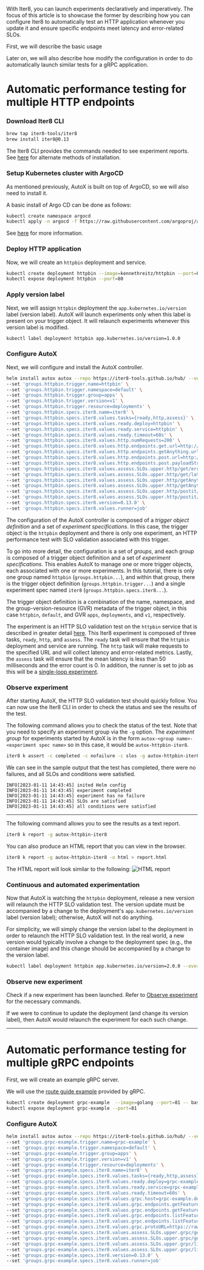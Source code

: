 With Iter8, you can launch experiments declaratively and imperatively. The focus of this article is to showcase the former by describing how you can configure Iter8 to automatically test an HTTP application whenever you update it and ensure specific endpoints meet latency and error-related SLOs. 

First, we will describe the basic usage 

Later on, we will also describe how modify the configuration in order to do automatically launch similar tests for a gRPC application.

# Automatic performance testing for multiple HTTP endpoints

### Download Iter8 CLI

```bash
brew tap iter8-tools/iter8
brew install iter8@0.13
```

The Iter8 CLI provides the commands needed to see experiment reports. See [here](https://iter8.tools/0.11/getting-started/install/) for alternate methods of installation.

### Setup Kubernetes cluster with ArgoCD

As mentioned previously, AutoX is built on top of ArgoCD, so we will also need to install it.

A basic install of Argo CD can be done as follows:

```bash
kubectl create namespace argocd
kubectl apply -n argocd -f https://raw.githubusercontent.com/argoproj/argo-cd/stable/manifests/install.yaml
```

See [here](https://argo-cd.readthedocs.io/en/stable/getting_started/#1-install-argo-cd) for more information.

### Deploy HTTP application

Now, we will create an `httpbin` deployment and service.

```bash
kubectl create deployment httpbin --image=kennethreitz/httpbin --port=80
kubectl expose deployment httpbin --port=80
```

### Apply version label

Next, we will assign `httpbin` deployment the `app.kubernetes.io/version` label (version label). AutoX will launch experiments only when this label is present on your trigger object. It will relaunch experiments whenever this version label is modified.

```bash
kubectl label deployment httpbin app.kubernetes.io/version=1.0.0
```

### Configure AutoX

Next, we will configure and install the AutoX controller.

```bash
helm install autox autox --repo https://iter8-tools.github.io/hub/ --version 0.1.6 \
--set 'groups.httpbin.trigger.name=httpbin' \
--set 'groups.httpbin.trigger.namespace=default' \
--set 'groups.httpbin.trigger.group=apps' \
--set 'groups.httpbin.trigger.version=v1' \
--set 'groups.httpbin.trigger.resource=deployments' \
--set 'groups.httpbin.specs.iter8.name=iter8' \
--set 'groups.httpbin.specs.iter8.values.tasks={ready,http,assess}' \
--set 'groups.httpbin.specs.iter8.values.ready.deploy=httpbin' \
--set 'groups.httpbin.specs.iter8.values.ready.service=httpbin' \
--set 'groups.httpbin.specs.iter8.values.ready.timeout=60s' \
--set 'groups.httpbin.specs.iter8.values.http.numRequests=200' \
--set 'groups.httpbin.specs.iter8.values.http.endpoints.get.url=http://httpbin.default/get' \
--set 'groups.httpbin.specs.iter8.values.http.endpoints.getAnything.url=http://httpbin.default/anything' \
--set 'groups.httpbin.specs.iter8.values.http.endpoints.post.url=http://httpbin.default/post' \
--set 'groups.httpbin.specs.iter8.values.http.endpoints.post.payloadStr=hello' \
--set 'groups.httpbin.specs.iter8.values.assess.SLOs.upper.http/get/error-count=0' \
--set 'groups.httpbin.specs.iter8.values.assess.SLOs.upper.http/get/latency-mean=50' \
--set 'groups.httpbin.specs.iter8.values.assess.SLOs.upper.http/getAnything/error-count=0' \
--set 'groups.httpbin.specs.iter8.values.assess.SLOs.upper.http/getAnything/latency-mean=75' \
--set 'groups.httpbin.specs.iter8.values.assess.SLOs.upper.http/postit/error-count=0' \
--set 'groups.httpbin.specs.iter8.values.assess.SLOs.upper.http/postit/latency-mean=100' \
--set 'groups.httpbin.specs.iter8.version=0.13.0' \
--set 'groups.httpbin.specs.iter8.values.runner=job'
```

The configuration of the AutoX controller is composed of a *trigger object definition* and a set of *experiment specifications*. In this case, the trigger object is the `httpbin` deployment and there is only one experiment, an HTTP performance test with SLO validation associated with this trigger.

To go into more detail, the configuration is a set of *groups*, and each group is composed of a trigger object definition and a set of *experiment specifications*. This enables AutoX to manage one or more trigger objects, each associated with one or more experiments. In this tutorial, there is only one group named `httpbin` (`groups.httpbin...`), and within that group, there is the trigger object definition (`groups.httpbin.trigger...`) and a single experiment spec named `iter8` (`groups.httpbin.specs.iter8...`). 

The trigger object definition is a combination of the name, namespace, and the group-version-resource (GVR) metadata of the trigger object, in this case `httpbin`, `default`, and GVR `apps`, `deployments`, and `v1`, respectively. 

The experiment is an HTTP SLO validation test on the `httpbin` service that is described in greater detail [here](https://iter8.tools/0.13/getting-started/your-first-experiment/). This Iter8 experiment is composed of three tasks, `ready`, `http`, and `assess`. The `ready` task will ensure that the `httpbin` deployment and service are running. The `http` task will make requests to the specified URL and will collect latency and error-related metrics. Lastly, the `assess` task will ensure that the mean latency is less than 50 milliseconds and the error count is 0. In addition, the runner is set to job as this will be a [single-loop experiment](https://iter8.tools/0.11/getting-started/concepts/#iter8-experiment).

<!-- TODO: describe the default behavior of http task -->

### Observe experiment

After starting AutoX, the HTTP SLO validation test should quickly follow. You can now use the Iter8 CLI in order to check the status and see the results of the test. 

The following command allows you to check the status of the test. Note that you need to specify an experiment group via the `-g` option. The *experiment group* for experiments started by AutoX is in the form `autox-<group name>-<experiment spec name>` so in this case, it would be `autox-httpbin-iter8`.

```bash
iter8 k assert -c completed -c nofailure -c slos -g autox-httpbin-iter8
```

We can see in the sample output that the test has completed, there were no failures, and all SLOs and conditions were satisfied.
```
INFO[2023-01-11 14:43:45] inited Helm config          
INFO[2023-01-11 14:43:45] experiment completed
INFO[2023-01-11 14:43:45] experiment has no failure                    
INFO[2023-01-11 14:43:45] SLOs are satisfied                           
INFO[2023-01-11 14:43:45] all conditions were satisfied  
```

***

The following command allows you to see the results as a text report.

```bash
iter8 k report -g autox-httpbin-iter8
```

You can also produce an HTML report that you can view in the browser.

```bash
iter8 k report -g autox-httpbin-iter8 -o html > report.html
```

The HTML report will look similar to the following:
![HTML report](images/htmlreport.png)

### Continuous and automated experimentation

Now that AutoX is watching the `httpbin` deployment, release a new version will relaunch the HTTP SLO validation test. The version update must be accompanied by a change to the deployment's `app.kubernetes.io/version` label (version label); otherwise, AutoX will not do anything.

For simplicity, we will simply change the version label to the deployment in order to relaunch the HTTP SLO validation test. In the real world, a new version would typically involve a change to the deployment spec (e.g., the container image) and this change should be accompanied by a change to the version label.

```bash
kubectl label deployment httpbin app.kubernetes.io/version=2.0.0 --overwrite
```

### Observe new experiment

Check if a new experiment has been launched. Refer to [Observe experiment](#observe-experiment) for the necessary commands.

If we were to continue to update the deployment (and change its version label), then AutoX would relaunch the experiment for each such change.

***

# Automatic performance testing for multiple gRPC endpoints

First, we will create an example gRPC server. 

We will use the [route guide example](https://github.com/grpc/grpc-go/tree/master/examples/route_guide) provided by gRPC.

```bash
kubectl create deployment grpc-example  --image=golang --port=81 -- bash -c "git clone -b v1.52.0 --depth 1 https://github.com/grpc/grpc-go; cd grpc-go/examples/route_guide; go run server/server.go"
kubectl expose deployment grpc-example --port=81
```

<!-- simple
```bash
ghz --insecure \
  --proto ./route_guide.proto \
  --call routeguide.RouteGuide.GetFeature \
  -d '{"latitude": 407838351, "longitude": -746143763}' \
  0.0.0.0:50051
```

server-to-client streaming
```bash
ghz --insecure \
  --proto ./route_guide.proto \
  --call routeguide.RouteGuide.ListFeatures \
  -d '{"lo": {"latitude": 407838351, "longitude": -746143763}, "hi": {"latitude": 417838351, "longitude": -756143763}}' \
  0.0.0.0:50051
```

client-to-server streaming
```bash
ghz --insecure \
  --proto ./route_guide.proto \
  --call routeguide.RouteGuide.RecordRoute \
  -d '[{"latitude": 407838351, "longitude": -746143763}, {"latitude": 408122808, "longitude": -743999179}, {"latitude": 413628156, "longitude": -749015468}]' \
  0.0.0.0:50051
```

bidirectional streaming RPC.
```bash
ghz --insecure \
  --proto ./route_guide.proto \
  --call routeguide.RouteGuide.RouteChat \
  -d '[{"location":{"latitude": 407838351, "longitude": -746143763}, "message": "Nice"}, {"location":{"latitude": 408122808, "longitude": -743999179}, "message": "Nice"}, {"location":{"latitude": 413628156, "longitude": -749015468}, "message": "Nice"}]' \
  0.0.0.0:50051
``` -->

### Configure AutoX

```bash
helm install autox autox --repo https://iter8-tools.github.io/hub/ --version 0.1.6 \
--set 'groups.grpc-example.trigger.name=grpc-example' \
--set 'groups.grpc-example.trigger.namespace=default' \
--set 'groups.grpc-example.trigger.group=apps' \
--set 'groups.grpc-example.trigger.version=v1' \
--set 'groups.grpc-example.trigger.resource=deployments' \
--set 'groups.grpc-example.specs.iter8.name=iter8' \
--set 'groups.grpc-example.specs.iter8.values.tasks={ready,http,assess}' \
--set 'groups.grpc-example.specs.iter8.values.ready.deploy=grpc-example' \
--set 'groups.grpc-example.specs.iter8.values.ready.service=grpc-example' \
--set 'groups.grpc-example.specs.iter8.values.ready.timeout=60s' \
--set 'groups.grpc-example.specs.iter8.values.grpc.host=grpc-example.default:81' \
--set 'groups.grpc-example.specs.iter8.values.grpc.endpoints.getFeature.call=routeguide.RouteGuide.GetFeature' \
--set 'groups.grpc-example.specs.iter8.values.grpc.endpoints.getFeature.dataURL=...' \
--set 'groups.grpc-example.specs.iter8.values.grpc.endpoints.listFeatures.call=routeguide.RouteGuide.ListFeatures' \
--set 'groups.grpc-example.specs.iter8.values.grpc.endpoints.listFeatures.dataURL=...' \
--set 'groups.grpc-example.specs.iter8.values.grpc.protoURL=https://raw.githubusercontent.com/grpc/grpc-go/master/examples/route_guide/routeguide/route_guide.proto' \
--set 'groups.grpc-example.specs.iter8.values.assess.SLOs.upper.grpc/getFeature/error-rate=0' \
--set 'groups.grpc-example.specs.iter8.values.assess.SLOs.upper.grpc/getFeature/latency-mean=100' \
--set 'groups.grpc-example.specs.iter8.values.assess.SLOs.upper.grpc/listFeatures/error-rate=0' \
--set 'groups.grpc-example.specs.iter8.values.assess.SLOs.upper.grpc/listFeatures/latency-mean=100' \
--set 'groups.grpc-example.specs.iter8.version=0.13.0' \
--set 'groups.grpc-example.specs.iter8.values.runner=job'
```

<!-- ### Additional methods of configuration

The `http` task has additional [parameters](https://iter8.tools/0.13/user-guide/tasks/http/#parameters) that the user can set.

For example, the `qps` (queries-per-second) has a default value of `8`. There are multiple ways of utilizing this parameter in the context of multiple endpoints.

In the following example, the default value is used.

```bash
--set 'groups.httpbin.specs.iter8.values.http.endpoints.getit.url=http://httpbin.default/get' \
--set 'groups.httpbin.specs.iter8.values.http.endpoints.postit.url=http://httpbin.default/post' \
--set 'groups.httpbin.specs.iter8.values.http.endpoints.postit.payloadStr=hello' \
```

The following example, the default value is overridden to `10`. Both endpoints will be queried at 10 queries-per-second.

```bash
--set 'groups.httpbin.specs.iter8.values.http.qps=10' \
--set 'groups.httpbin.specs.iter8.values.http.endpoints.getit.url=http://httpbin.default/get' \
--set 'groups.httpbin.specs.iter8.values.http.endpoints.postit.url=http://httpbin.default/post' \
--set 'groups.httpbin.specs.iter8.values.http.endpoints.postit.payloadStr=hello' \
```

The following example, the default value is overridden to `10`, but one of `getit` endpoint has overridden that value to `15`. `getit` will be queried at 15 queries-per-second whereas `postit` will be queried at 15 queries-per-second whereas .

```bash
--set 'groups.httpbin.specs.iter8.values.http.qps=10' \
--set 'groups.httpbin.specs.iter8.values.http.endpoints.getit.url=http://httpbin.default/get' \
--set 'groups.httpbin.specs.iter8.values.http.endpoints.getit.qps=15' \
--set 'groups.httpbin.specs.iter8.values.http.endpoints.postit.url=http://httpbin.default/post' \
--set 'groups.httpbin.specs.iter8.values.http.endpoints.postit.payloadStr=hello' \
``` -->
